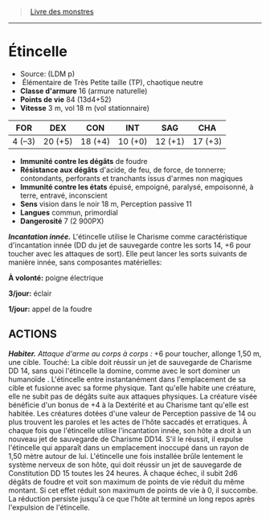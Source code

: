 ﻿> [Livre des monstres](tome_of_beasts.md)

---

# Étincelle

- Source: (LDM p)
-  Élémentaire de Très Petite taille (TP), chaotique neutre
- **Classe d'armure** 16 (armure naturelle)
- **Points de vie** 84 (13d4+52)
- **Vitesse** 3 m, vol 18 m (vol stationnaire)

|FOR|DEX|CON|INT|SAG|CHA|
|---|---|---|---|---|---|
|4 (–3)|20 (+5)|18 (+4)|10 (+0)|12 (+1)|17 (+3)|

- **Immunité contre les dégâts** de foudre
- **Résistance aux dégâts** d'acide, de feu, de force, de tonnerre; contondants, perforants et tranchants issus d'armes non magiques
- **Immunité contre les états** épuisé, empoigné, paralysé, empoisonné, à terre, entravé, inconscient
- **Sens** vision dans le noir 18 m, Perception passive 11
- **Langues** commun, primordial
- **Dangerosité** 7 (2 900PX)

**_Incantation innée._** L'étincelle utilise le Charisme comme caractéristique d'incantation innée (DD du jet de sauvegarde contre les sorts 14, +6 pour toucher avec les attaques de sort). Elle peut lancer les sorts suivants de manière innée, sans composantes matérielles:

**À volonté:** poigne électrique

**3/jour:** éclair

**1/jour:** appel de la foudre

## ACTIONS

**_Habiter._** _Attaque d'arme au corps à corps :_ +6 pour toucher, allonge 1,50 m, une cible. Touché: La cible doit réussir un jet de sauvegarde de Charisme DD 14, sans quoi l'étincelle la domine, comme avec le sort dominer un humanoïde . L'étincelle entre instantanément dans l'emplacement de sa cible et fusionne avec sa forme physique. Tant qu'elle habite une créature, elle ne subit pas de dégâts suite aux attaques physiques. La créature visée bénéficie d'un bonus de +4 à la Dextérité et au Charisme tant qu'elle est habitée. Les créatures dotées d'une valeur de Perception passive de 14 ou plus trouvent les paroles et les actes de l'hôte saccadés et erratiques. À chaque fois que l'étincelle utilise l'incantation innée, son hôte a droit à un nouveau jet de sauvegarde de Charisme DD14. S'il le réussit, il expulse l'étincelle qui apparaît dans un emplacement inoccupé dans un rayon de 1,50 mètre autour de lui. L'étincelle une fois installée brûle lentement le système nerveux de son hôte, qui doit réussir un jet de sauvegarde de Constitution DD 15 toutes les 24 heures. À chaque échec, il subit 2d6 dégâts de foudre et voit son maximum de points de vie réduit du même montant. Si cet effet réduit son maximum de points de vie à 0, il succombe. La réduction persiste jusqu'à ce que l'hôte ait terminé un long repos après l'expulsion de l'étincelle.

